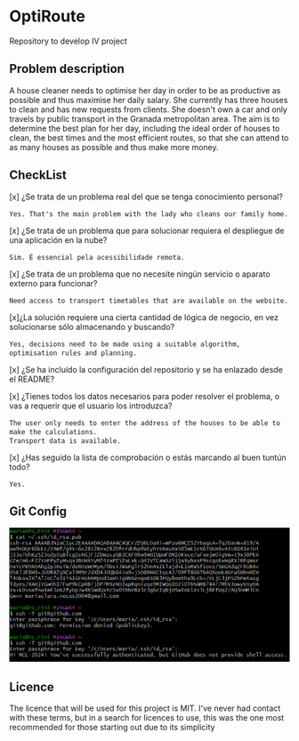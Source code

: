 # OptiRoute
Repository to develop IV project

## Problem description
A house cleaner needs to optimise her day in order to be as productive as possible and thus maximise her daily salary. She currently has three houses to clean and has new requests from clients. She doesn't own a car and only travels by public transport in the Granada metropolitan area. The aim is to determine the best plan for her day, including the ideal order of houses to clean, the best times and the most efficient routes, so that she can attend to as many houses as possible and thus make more money.

## CheckList

 [x] ¿Se trata de un problema real del que se tenga conocimiento personal?
    
    Yes. That's the main problem with the lady who cleans our family home.

 [x] ¿Se trata de un problema que para solucionar requiera el despliegue
   de una aplicación en la nube?
    
    Sim. É essencial pela acessibilidade remota.
 
 [x] ¿Se trata de un problema que no necesite ningún servicio o aparato externo para funcionar?
    
    Need access to transport timetables that are available on the website.

 [x]¿La solución requiere una cierta cantidad de lógica de negocio, en vez
solucionarse sólo almacenando y buscando?
    
    Yes, decisions need to be made using a suitable algorithm, optimisation rules and planning.
 
 [x] ¿Se ha incluído la configuración del repositorio y se ha enlazado desde el
README?

 [x] ¿Tienes todos los datos necesarios para poder resolver el problema, o vas
a requerir que el usuario los introduzca?
    
    The user only needs to enter the address of the houses to be able to make the calculations.
    Transport data is available.

 [x] ¿Has seguido la lista de comprobación o estás marcando al buen tuntún
todo?
    
    Yes.

## Git Config
![screenshot](/docs/img/Clave_ssh.png)

## Licence

The licence that will be used for this project is MIT. I've never had contact with these terms, but in a search for licences to use, this was the one most recommended for those starting out due to its simplicity
